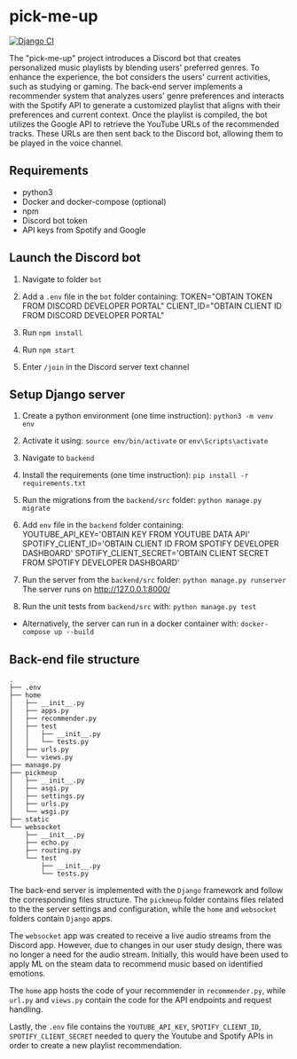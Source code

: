 # pick-me-up

[![Django CI](https://github.com/iiacoban42/DelfiTLM/actions/workflows/django.yml/badge.svg?branch=main)](https://github.com/iiacoban42/DelfiTLM/actions/workflows/django.yml)

The "pick-me-up" project introduces a Discord bot that creates personalized music playlists by blending users' preferred genres. To enhance the experience, the bot considers the users' current activities, such as studying or gaming. The back-end server implements a recommender system that analyzes users' genre preferences and interacts with the Spotify API to generate a customized playlist that aligns with their preferences and current context. Once the playlist is compiled, the bot utilizes the Google API to retrieve the YouTube URLs of the recommended tracks. These URLs are then sent back to the Discord bot, allowing them to be played in the voice channel.

## Requirements
- python3
- Docker and docker-compose (optional)
- npm
- Discord bot token
- API keys from Spotify and Google

## Launch the Discord bot
1. Navigate to folder `bot`
2. Add a `.env` file in the `bot` folder containing:
TOKEN="OBTAIN TOKEN FROM DISCORD DEVELOPER PORTAL"
CLIENT_ID="OBTAIN CLIENT ID FROM DISCORD DEVELOPER PORTAL"

3. Run `npm install`
4. Run `npm start`
5. Enter `/join` in the Discord server text channel


## Setup Django server

1. Create a python environment (one time instruction):
`python3 -m venv env`

2. Activate it using:
`source env/bin/activate` or `env\Scripts\activate`

3. Navigate to `backend`

4. Install the requirements (one time instruction):
`pip install -r requirements.txt`

5. Run the migrations from the `backend/src` folder:
`python manage.py migrate`

6. Add `env` file in the `backend` folder containing:
YOUTUBE_API_KEY='OBTAIN KEY FROM YOUTUBE DATA API'
SPOTIFY_CLIENT_ID='OBTAIN CLIENT ID FROM SPOTIFY DEVELOPER DASHBOARD'
SPOTIFY_CLIENT_SECRET='OBTAIN CLIENT SECRET FROM SPOTIFY DEVELOPER DASHBOARD'

7. Run the server from the `backend/src` folder:
`python manage.py runserver` The server runs on http://127.0.0.1:8000/

8. Run the unit tests from `backend/src` with:
`python manage.py test`

- Alternatively, the server can run in a docker container with: `docker-compose up --build`

## Back-end file structure

```
.
├── .env
├── home
│   ├── __init__.py
│   ├── apps.py
│   ├── recommender.py
│   ├── test
│   │   ├── __init__.py
│   │   └── tests.py
│   ├── urls.py
│   └── views.py
├── manage.py
├── pickmeup
│   ├── __init__.py
│   ├── asgi.py
│   ├── settings.py
│   ├── urls.py
│   └── wsgi.py
├── static
└── websocket
    ├── __init__.py
    ├── echo.py
    ├── routing.py
    └── test
        ├── __init__.py
        └── tests.py
```

The back-end server is implemented with the `Django` framework and follow the corresponding files structure. The `pickmeup` folder contains files related to the the server settings and configuration, while the `home` and `websocket` folders contain `Django` apps.

The `websocket` app was created to receive a live audio streams from the Discord app. However, due to changes in our user study design, there was no longer a need for the audio stream. Initially, this would have been used to apply ML on the steam data to recommend music based on identified emotions.

The `home` app hosts the code of your recommender in `recommender.py`, while `url.py` and `views.py` contain the code for the API endpoints and request handling.

Lastly, the `.env` file contains the `YOUTUBE_API_KEY`, `SPOTIFY_CLIENT_ID`, `SPOTIFY_CLIENT_SECRET` needed to query the Youtube and Spotify APIs in order to create a new playlist recommendation.
